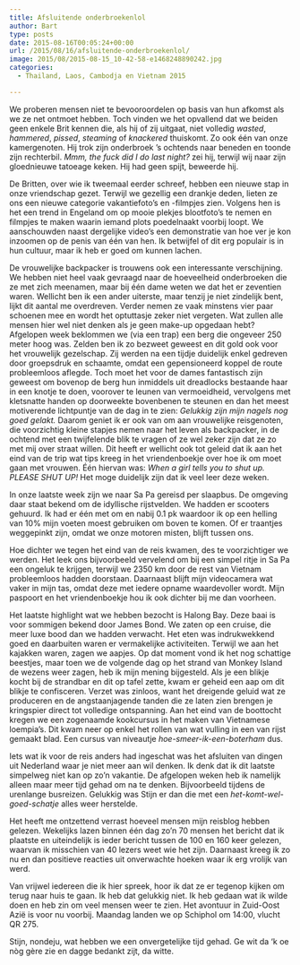 ```yaml
---
title: Afsluitende onderbroekenlol
author: Bart
type: posts
date: 2015-08-16T00:05:24+00:00
url: /2015/08/16/afsluitende-onderbroekenlol/
image: 2015/08/2015-08-15_10-42-58-e1468248890242.jpg
categories:
  - Thailand, Laos, Cambodja en Vietnam 2015

---
```

We proberen mensen niet te bevooroordelen op basis van hun afkomst als we ze net ontmoet hebben. Toch vinden we het opvallend dat we beiden geen enkele Brit kennen die, als hij of zij uitgaat, niet volledig _wasted_, _hammered_, _pissed_, _steaming_ of _knackered_ thuiskomt. Zo ook één van onze kamergenoten. Hij trok zijn onderbroek &#8217;s ochtends naar beneden en toonde zijn rechterbil. _Mmm, the fuck did I do last night?_ zei hij, terwijl wij naar zijn gloednieuwe tatoeage keken. Hij had geen spijt, beweerde hij.

De Britten, over wie ik tweemaal eerder schreef, hebben een nieuwe stap in onze vriendschap gezet. Terwijl we gezellig een drankje deden, lieten ze ons een nieuwe categorie vakantiefoto&#8217;s en -filmpjes zien. Volgens hen is het een trend in Engeland om op mooie plekjes blootfoto&#8217;s te nemen en filmpjes te maken waarin iemand plots poedelnaakt voorbij loopt. We aanschouwden naast dergelijke video&#8217;s een demonstratie van hoe ver je kon inzoomen op de penis van één van hen. Ik betwijfel of dit erg populair is in hun cultuur, maar ik heb er goed om kunnen lachen.

De vrouwelijke backpacker is trouwens ook een interessante verschijning. We hebben niet heel vaak gevraagd naar de hoeveelheid onderbroeken die ze met zich meenamen, maar bij één dame weten we dat het er zeventien waren. Wellicht ben ik een ander uiterste, maar tenzij je niet zindelijk bent, lijkt dit aantal me overdreven. Verder nemen ze vaak minstens vier paar schoenen mee en wordt het optuttasje zeker niet vergeten. Wat zullen alle mensen hier wel niet denken als je geen make-up opgedaan hebt? Afgelopen week beklommen we (via een trap) een berg die ongeveer 250 meter hoog was. Zelden ben ik zo bezweet geweest en dit gold ook voor het vrouwelijk gezelschap. Zij werden na een tijdje duidelijk enkel gedreven door groepsdruk en schaamte, omdat een gepensioneerd koppel de route probleemloos aflegde. Toch moet het voor de dames fantastisch zijn geweest om bovenop de berg hun inmiddels uit dreadlocks bestaande haar in een knotje te doen, voorover te leunen van vermoeidheid, vervolgens met kletsnatte handen op doorweekte bovenbenen te steunen en dan het meest motiverende lichtpuntje van de dag in te zien: _Gelukkig zijn mijn nagels nog goed gelakt._ Daarom geniet ik er ook van om aan vrouwelijke reisgenoten, die voorzichtig kleine stapjes nemen naar het leven als backpacker, in de ochtend met een twijfelende blik te vragen of ze wel zeker zijn dat ze zo met mij over straat willen. Dit heeft er wellicht ook tot geleid dat ik aan het eind van de trip wat tips kreeg in het vriendenboekje over hoe ik om moet gaan met vrouwen. Één hiervan was: _When a girl tells you to shut up. PLEASE SHUT UP!_ Het moge duidelijk zijn dat ik veel leer deze weken.

In onze laatste week zijn we naar Sa Pa gereisd per slaapbus. De omgeving daar staat bekend om de idyllische rijstvelden. We hadden er scooters gehuurd. Ik had er één met om en nabij 0.1 pk waardoor ik op een helling van 10% mijn voeten moest gebruiken om boven te komen. Of er traantjes weggepinkt zijn, omdat we onze motoren misten, blijft tussen ons.

Hoe dichter we tegen het eind van de reis kwamen, des te voorzichtiger we werden. Het leek ons bijvoorbeeld vervelend om bij een simpel ritje in Sa Pa een ongeluk te krijgen, terwijl we 2350 km door de rest van Vietnam probleemloos hadden doorstaan. Daarnaast blijft mijn videocamera wat vaker in mijn tas, omdat deze met iedere opname waardevoller wordt. Mijn paspoort en het vriendenboekje hou ik ook dichter bij me dan voorheen.

Het laatste highlight wat we hebben bezocht is Halong Bay. Deze baai is voor sommigen bekend door James Bond. We zaten op een cruise, die meer luxe bood dan we hadden verwacht. Het eten was indrukwekkend goed en daarbuiten waren er vermakelijke activiteiten. Terwijl we aan het kajakken waren, zagen we aapjes. Op dat moment vond ik het nog schattige beestjes, maar toen we de volgende dag op het strand van Monkey Island de wezens weer zagen, heb ik mijn mening bijgesteld. Als je een blikje kocht bij de strandbar en dit op tafel zette, kwam er geheid een aap om dit blikje te confisceren. Verzet was zinloos, want het dreigende geluid wat ze produceren en de angstaanjagende tanden die ze laten zien brengen je kringspier direct tot volledige ontspanning. Aan het eind van de boottocht kregen we een zogenaamde kookcursus in het maken van Vietnamese loempia&#8217;s. Dit kwam neer op enkel het rollen van wat vulling in een van rijst gemaakt blad. Een cursus van niveautje _hoe-smeer-ik-een-boterham_ dus.

Iets wat ik voor de reis anders had ingeschat was het afsluiten van dingen uit Nederland waar je niet meer aan wil denken. Ik denk dat ik dit laatste simpelweg niet kan op zo&#8217;n vakantie. De afgelopen weken heb ik namelijk alleen maar meer tijd gehad om na te denken. Bijvoorbeeld tijdens de urenlange busreizen. Gelukkig was Stijn er dan die met een _het-komt-wel-goed-schatje_ alles weer herstelde.

Het heeft me ontzettend verrast hoeveel mensen mijn reisblog hebben gelezen. Wekelijks lazen binnen één dag zo&#8217;n 70 mensen het bericht dat ik plaatste en uiteindelijk is ieder bericht tussen de 100 en 160 keer gelezen, waarvan ik misschien van 40 lezers weet wie het zijn. Daarnaast kreeg ik zo nu en dan positieve reacties uit onverwachte hoeken waar ik erg vrolijk van werd.

Van vrijwel iedereen die ik hier spreek, hoor ik dat ze er tegenop kijken om terug naar huis te gaan. Ik heb dat gelukkig niet. Ik heb gedaan wat ik wilde doen en heb zin om veel mensen weer te zien. Het avontuur in Zuid-Oost Azië is voor nu voorbij. Maandag landen we op Schiphol om 14:00, vlucht QR 275.

Stijn, nondeju, wat hebben we een onvergetelijke tijd gehad. Ge wit da &#8216;k oe nòg gère zie en dagge bedankt zijt, da witte.
